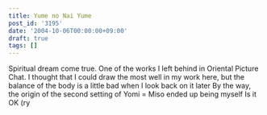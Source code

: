 ```yaml
---
title: Yume no Nai Yume
post_id: '3195'
date: '2004-10-06T00:00:00+09:00'
draft: true
tags: []
---
```


Spiritual dream come true. One of the works I left behind in Oriental Picture Chat. I thought that I could draw the most well in my work here, but the balance of the body is a little bad when I look back on it later By the way, the origin of the second setting of Yomi = Miso ended up being myself Is it OK (ry
